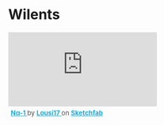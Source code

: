 # Wilents
<div class="sketchfab-embed-wrapper"> <iframe title="Nα-1" frameborder="0" allowfullscreen mozallowfullscreen="true" webkitallowfullscreen="true" allow="autoplay; fullscreen; xr-spatial-tracking" xr-spatial-tracking execution-while-out-of-viewport execution-while-not-rendered web-share src="https://sketchfab.com/models/1ef15b6cad9b47eaa193f99d9283f3ba/embed"> </iframe> <p style="font-size: 13px; font-weight: normal; margin: 5px; color: #4A4A4A;"> <a href="https://sketchfab.com/3d-models/n-1-1ef15b6cad9b47eaa193f99d9283f3ba?utm_medium=embed&utm_campaign=share-popup&utm_content=1ef15b6cad9b47eaa193f99d9283f3ba" target="_blank" rel="nofollow" style="font-weight: bold; color: #1CAAD9;"> Nα-1 </a> by <a href="https://sketchfab.com/Lousi17?utm_medium=embed&utm_campaign=share-popup&utm_content=1ef15b6cad9b47eaa193f99d9283f3ba" target="_blank" rel="nofollow" style="font-weight: bold; color: #1CAAD9;"> Lousi17 </a> on <a href="https://sketchfab.com?utm_medium=embed&utm_campaign=share-popup&utm_content=1ef15b6cad9b47eaa193f99d9283f3ba" target="_blank" rel="nofollow" style="font-weight: bold; color: #1CAAD9;">Sketchfab</a></p></div> 
